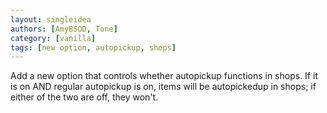 ```yaml
---
layout: singleidea
authors: [AmyBSOD, Tone]
category: [vanilla]
tags: [new option, autopickup, shops]
---
```

Add a new option that controls whether autopickup functions in shops. If it is on AND regular autopickup is on, items will be autopickedup in shops; if either of the two are off, they won't.
